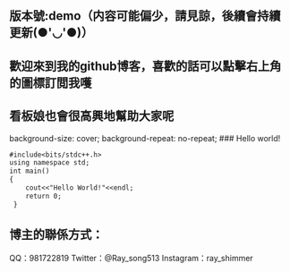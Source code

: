 ## 版本號:demo（内容可能偏少，請見諒，後續會持續更新(●'◡'●)）
## 歡迎來到我的github博客，喜歡的話可以點擊右上角的圖標訂閲我嚄
## 看板娘也會很高興地幫助大家呢
<script src="https://cdn.jsdelivr.net/npm/jquery/dist/jquery.min.js"></script>
<link rel="stylesheet" href="https://cdn.jsdelivr.net/npm/font-awesome/css/font-awesome.min.css"/>
<script src="https://cdn.jsdelivr.net/gh/RaySong513/live2d-widget/autoload.js"></script>
background-size: cover;
background-repeat: no-repeat;
### Hello world!

```markdown
#include<bits/stdc++.h>
using namespace std;
int main()
{
	cout<<"Hello World!"<<endl;
	return 0;
 } 

```
## 博主的聯係方式：
  QQ：981722819
  Twitter：@Ray_song513
  Instagram：ray_shimmer
  
  
